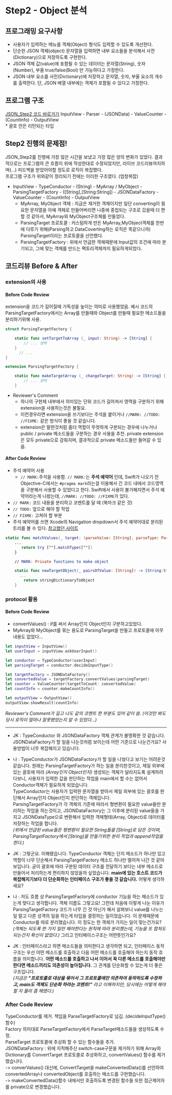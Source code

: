 # Step2 - Object 분석
## 프로그래밍 요구사항
- 사용자가 입력하는 메뉴를 객체(Object) 형식도 입력할 수 있도록 개선한다.
- 단순한 JSON 객체(object) 문자열을 입력하면 내부 요소들을 분석해서 사전(Dictionary)으로 저장하도록 구현한다.
- JSON 객체 값(value)에 포함될 수 있는 데이터는 문자열(String), 숫자(Number), 부울 true/false(Bool) 만 가능하다고 가정한다.
- JSON 내부 요소를 사전(Dictionary)에 저장하고 문자열, 숫자, 부울 요소의 개수를 출력한다. 단, JSON 배열 내부에는 객체가 포함될 수 있다고 가정한다.

## 프로그램 구조
[JSON_Step2 코드 바로가기](https://github.com/youth27/swift-jsonparser/tree/jsonparser-step2/JSONParser/JSONParser)
InputView - Parser - (JSONData) - ValueCounter - (CountInfo) - OutputView <br/>
\* 괄호 안은 리턴되는 타입


## Step2 진행의 문제점!
JSON_Step2를 진행에 가장 많은 시간을 보냈고 가장 많은 양의 변화가 있었다. 결과적으로는 프로그램의 큰 흐름이 위에 작성한대로 수정되었지만, 라이브 코드리뷰까지하며(...) 피드백을 받았어야할 정도로 로직이 복잡했다. <br/>
프로그램 구조가 위와같이 정리되기 전에는 이러한 구조였다. (엄청복잡)
- InputView - TypeConductor - (String) - MyArray / MyObject -  ParsingTargetFactory - ([String],[String:String]) - JSONDataFactory - ValueCounter - (CountInfo) - OutputView
  - MyArray, MyObject 객체 : 지금은 제거한 객체이지만 일단 converting이 필요한 문자열을 아예 객체로 만들어버리면 나중에 중첩되는 구조로 갔을때 더 편할 것 같아서, MyArray와 MyObject구조체를 만들었다.
  - ParsingTarget 프로토콜 : 커스텀하게 만든 MyArray,MyObject객체를 한번에 다루기 위해(Parsing하고 DataCoverting하는 로직은 똑같으니까) ParsingTarget이라는 프로토콜을 선언했다.
  - ParsingTargetFactory : 위에서 언급한 객체때문에 Input값의 조건에 따라 분기되고, 그에 맞는 객체를 만드는 팩토리객체까지 필요하게되었다.

## 코드리뷰 Before & After

### extension의 사용
#### Before Code Review
extension을 코드가 길어질때 가독성을 높이는 의미로 사용했었음. 예시 코드의 ParsingTargetFactory에서는 Array를 만들때와 Object를 만들때 필요한 메소드들을 분리하기위해 사용.

```Swift
struct ParsingTargetFactory {

    static func setTargetToArray (_ input: String) -> [String] {
        // ... 생략
    }
      // ...
}

extension ParsingTargetFactory {

    static func makeTargetArray (_ changeTarget: String) -> [String] {
        // ... 생략
    }
```
- Reviewer's Comment
  - 하나의 구현체 내부에서 의미있는 단위 코드가 길어져서 영역을 구분하기 위해 extension을 사용하는것은 불필요.
  - 이런경우라면 extension을 쓰기보다는 주석을 붙이거나 `//MARK: //TODO: //FIXME:` 같은 방식이 좋을 것 같습니다.
  - extension은 말한것처럼 좀더 역할이 뚜렷하게 구분되는 경우에 나누거나 public / private 메소드들을 구분하는 경우 사용을 추천. private extension은 모두 private으로 감춰지며, 결과적으로 private 메소드들만 들어갈 수 있음.

#### After Code Review
- 주석 예약어 사용
  - `// MARK:`주석을 사용함. `// MARK:`는 **주석 예약어** 인데, Swift가 나오기 전 Objective-C에서는 `#pragma mark`라는걸 이용해서 긴 코드 내에서 코드영역을 구분해서 사용할 수 있었다고 한다. Swift에서 사용이 불가해지면서 주석 예약어라는게 나왔는데, `//MARK: //TODO: //FIXME`가 있다.
- `// MARK:` 코드 내용을 분리하고 코멘트를 달 때 (북마크 같은 것)
- `// TODO:` 앞으로 해야 할 작업
- `// FIXME:` 고쳐야 할 부분
- 주석 예약어를 쓰면 Xcode의 Navigation dropdown서 주석 예약어대로 분리된 트리를 볼 수 있다. [참고했던 사이트](https://littlebitesofcocoa.com/207-annotating-swift-with-marks-todo-s-and-fixme-s)

```Swift
static func matchValues(_ target: (parseValue: [String], parseType: ParseTarget)) throws -> JSONData {
    ...
       return try [""].matchType([""])
    }

    // MARK: Private functions to make object

    static func newTargetObject(_ pairsOfValue: [String]) -> [String:String] {
      ...
        return stringDictionaryToObject
    }
```


### protocol 활용
#### Before Code Review
- convertValues() : if를 써서 Array인지 Object인지 구분하고있었다.
- MyArray와 MyObject를 묶는 용도로 ParsingTarget을 만들고 프로토콜에 아무 내용도 없었다...


```Swift
let inputView = InputView()
let userInput = inputView.askUserInput()

let conductor = TypeConductor(userInput)
let parsingTarget = conductor.decideInputType()

let targetFactory = JSONDataFactory()
let convertedValue = targetFactory.convertValues(parsingTarget)
let counter = ValueCounter(targetToCount: convertedValue)
let countInfo = counter.makeCountInfo()

let outputView = OutputView()
outputView.showResult(countInfo)
```
*Reviewer's Comment가 길고 나도 같의 코멘트 한 부분도 있어 같이 씀. (이것만 봐도 당시 로직이 얼마나 잘못됐었는지 알 수 있었다...)*
***
- JK : TypeConductor 와 JSONDataFactory 객체 관계가 불명확한 것 같습니다.
JSONDataFactory가 할 일을 나눈것처럼 보이는데 어떤 기준으로 나눈건가요? 사용방법이 너무 복잡해지고 있습니다.

- 나 : TypeConductor가 JSONDataFactory가 할 일을 나눴다고 보기는 어려운것 같습니다.
원래는 ParsingTargetFactory가 하는 일을 분리한것이고, 제일 외부에 있는 괄호에 따라 *(Array인지 Object인지)* 생성되는 객체가 달라지도록 설계하려다보니, 사용자가 입력한 값을 판단하는 작업을 main에서 할 수는 없어서 Conductor객체가 필요하게 되었습니다.<br/>
TypeConductor는 사용자가 입력한 문자열을 받아서 제일 외부에 있는 괄호를 판단해서 Array인지 Object인지 판단하는 객체입니다.<br/>
ParsingTargetFactory가 각 객체의 기준에 따라서 형변환이 필요한 value들만 분리하는 작업을 하는것이고, JSONDataFactory는 그 이후에 분리된 value들을 가지고 JSONDataType으로 변환해서 입력한 객체형태(Array, Object)로 데이터를 저장하는 작업을 합니다.<br/>
*(위에서 언급된 value들은 형변환이 필요한 String들을 [String]로 담은 것이며, ParsingTargetFactory에서 [String]을 만들기위한 분리 작업과 append작업을 한다.)*

- JK : 그렇군요. 이해됐습니다. TypeConductor 객체는 단지 메소드가 하나만 있고 역할이 너무 단순해서 ParsingTargetFactory 메소드 하나만 떨어져 나간 것 같아 보입니다. 굳이 괄호에 따라 구분된 데이터 구조를 전달하기 보다는 내부 메소드로 만들어서 처리하는게 편리하지 않았을까 싶었습니다. **main에 있는 호스트 코드가 복잡해지기보다 더 단순화하는 인터페이스 구조가 좋을 것 같습니다.** 어떻게 생각하세요?

- 나 : 저도 흐름 상 ParsingTargetFactory에 conductor 기능을 하는 메소드가 있는게 맞다고 생각합니다. 객체 이름도 그렇고요!
그런데 처음에 이렇게 나눈 이유가 ParsingTargetFactory 코드가 너무 긴 것 아닌가 해서 살펴보니 value를 나누는 일 말고 다른 성격의 일을 하는게 타입을 결정하는 일이었습니다. 이 문제때문에 Conductor를 따로 분리했습니다. 이 정도는 한 객체가 가지는 일이 맞는건가요? *(객체는 되도록 한 가지 일만 해야한다는 원칙에 따라 분리했는데, 기능을 또 합쳐도 되는건지 확신이 없었다.)*
그리고 인터페이스구조는 어떤뜻인가요?

- JK : 인터페이스라고 하면 메소드들을 의미한다고 생각하면 되고, 인터페이스 동작 구조는 우선 어떤 메소드를 호출하고 다음 어떤 메소드를 호출해야 하는지 동작 흐름을 의미합니다. **어떤 메소드를 호출하고 나서 이어서 꼭 다른 메소드를 호출해야만 한다면 메소드끼리도 의존성이 높아집니다.** 그 관계를 단순화할 수 있는게 더 좋은 구조입니다. <br/> *(지금은 **"프로토콜로 대상을 묶어서 그 프로토콜에만 의존하여 동작하도록 수정하고, main도 객체도 단순화 하라는 코멘트!"** 라고 이해하지만, 당시에는 어떻게 해야할 지 몰라 좀 헤맸다.)*


### After Code Review
TypeConductor를 제거. 책임을 ParseTargetFactory로 넘김. (decideInputType()함수)<br/> Factory 의미대로 ParseTargetFactory에서 ParseTarget메소드들을 생성하도록 수정.<br/>
ParseTarget 프로토콜에 추상화 할 수 있는 함수들을 추가.<br/>
JSONDataFactory : 위에 지적해주신 switch-case구문을 제거하기 위해 Array와 Dictionary를 ConvertTarget 프로토콜로 추상화하고, convertValues() 함수를 제거했습니다.<br/>
-> converValues() 대신에, ConvertTarget을 makeConvertedData()를 선언하여 convertedArray나 convertedObject를 호출하는 메소드를 구현했습니다.<br/>
-> makeConvertedData()함수 내에서만 호출하도록 변경된 함수들 또한 접근제어자를 private으로 변경했습니다.<br/>
